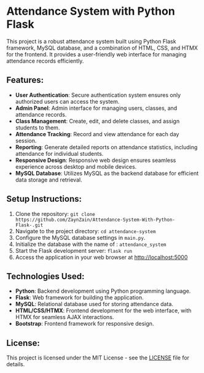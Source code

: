 # Attendance System with Python Flask

This project is a robust attendance system built using Python Flask framework, MySQL database, and a combination of HTML, CSS, and HTMX for the frontend. It provides a user-friendly web interface for managing attendance records efficiently.

## Features:

- **User Authentication**: Secure authentication system ensures only authorized users can access the system.
- **Admin Panel**: Admin interface for managing users, classes, and attendance records.
- **Class Management**: Create, edit, and delete classes, and assign students to them.
- **Attendance Tracking**: Record and view attendance for each day session.
- **Reporting**: Generate detailed reports on attendance statistics, including attendance for individual students.
- **Responsive Design**: Responsive web design ensures seamless experience across desktop and mobile devices.
- **MySQL Database**: Utilizes MySQL as the backend database for efficient data storage and retrieval.

## Setup Instructions:

1. Clone the repository: `git clone https://github.com/ZaynZain/Attendance-System-With-Python-Flask-.git`
2. Navigate to the project directory: `cd attendance-system`
3. Configure the MySQL database settings in `main.py`.
5. Initialize the database with the name of : `attendance_system`
7. Start the Flask development server: `flask run`
8. Access the application in your web browser at [http://localhost:5000](http://localhost:5000)

## Technologies Used:

- **Python**: Backend development using Python programming language.
- **Flask**: Web framework for building the application.
- **MySQL**: Relational database used for storing attendance data.
- **HTML/CSS/HTMX**: Frontend development for the web interface, with HTMX for seamless AJAX interactions.
- **Bootstrap**: Frontend framework for responsive design.
## License:

This project is licensed under the MIT License - see the [LICENSE](LICENSE) file for details.
